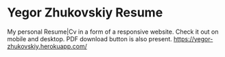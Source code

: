 # Yegor Zhukovskiy Resume
My personal Resume|Cv in a form of a responsive website. Check it out on mobile and desktop. PDF download button is also present.
https://yegor-zhukovskiy.herokuapp.com/
